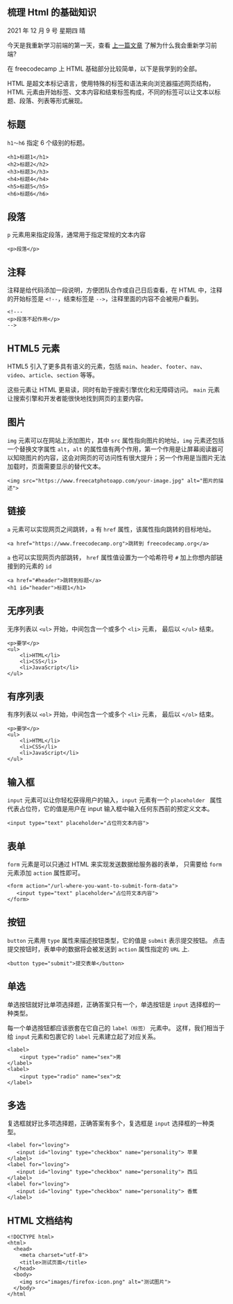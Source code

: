 ## 梳理 Html 的基础知识

2021 年 12 月 9 号 星期四 晴

今天是我重新学习前端的第一天，查看 [上一篇文章](https://hashnode.com/edit/ckwz1u40z08m769s1b83m5ijz) 了解为什么我会重新学习前端? 

在 freecodecamp 上 HTML 基础部分比较简单，以下是我学到的全部。

HTML 是超文本标记语言，使用特殊的标签和语法来向浏览器描述网页结构，HTML 元素由开始标签、文本内容和结束标签构成，不同的标签可以让文本以标题、段落、列表等形式展现。

## 标题
`h1～h6` 指定 6 个级别的标题。

```
<h1>标题1</h1>
<h2>标题2</h2>
<h3>标题3</h3>
<h4>标题4</h4>
<h5>标题5</h5>
<h6>标题6</h6>
``` 

## 段落
`p` 元素用来指定段落，通常用于指定常规的文本内容
```
<p>段落</p>
```

## 注释
注释是给代码添加一段说明，方便团队合作或自己日后查看，在 HTML 中，注释的开始标签是 `<!--`，结束标签是 `-->`，注释里面的内容不会被用户看到。
```
<!---
<p>段落不起作用</p>
-->
```

## HTML5 元素
HTML5 引入了更多具有语义的元素，包括 `main`、`header`、`footer`、`nav`、`video`、`article`、`section` 等等。

这些元素让 HTML 更易读，同时有助于搜索引擎优化和无障碍访问。 `main` 元素让搜索引擎和开发者能很快地找到网页的主要内容。

## 图片
`img` 元素可以在网站上添加图片，其中 `src` 属性指向图片的地址，`img` 元素还包括一个替换文字属性 `alt`，`alt` 的属性值有两个作用，第一个作用是让屏幕阅读器可以知晓图片的内容，这会对网页的可访问性有很大提升；另一个作用是当图片无法加载时，页面需要显示的替代文本。
```
<img src="https://www.freecatphotoapp.com/your-image.jpg" alt="图片的描述">

```

## 链接
`a` 元素可以实现网页之间跳转，`a` 有 `href` 属性，该属性指向跳转的目标地址。
```
<a href="https://www.freecodecamp.org">跳转到 freecodecamp.org</a>
```
`a` 也可以实现网页内部跳转， `href` 属性值设置为一个哈希符号 `#` 加上你想内部链接到的元素的 `id`
```
<a href="#header">跳转到标题</a>
<h1 id="header">标题1</h1>

```

## 无序列表
无序列表以 `<ul>` 开始，中间包含一个或多个 `<li>` 元素， 最后以 `</ul>` 结束。
```
<p>要学</p>
<ul>
    <li>HTML</li>
    <li>CSS</li>
    <li>JavaScript</li>
</ul>
```


## 有序列表
有序列表以 `<ol>` 开始，中间包含一个或多个 `<li>` 元素， 最后以 `</ol>` 结束。
```
<p>要学</p>
<ul>
    <li>HTML</li>
    <li>CSS</li>
    <li>JavaScript</li>
</ul>
```

## 输入框
`input` 元素可以让你轻松获得用户的输入，`input` 元素有一个 `placeholder ` 属性代表占位符，它的值是用户在 input 输入框中输入任何东西前的预定义文本。
```
<input type="text" placeholder="占位符文本内容">
```

## 表单
`form` 元素是可以只通过 HTML 来实现发送数据给服务器的表单， 只需要给 `form`元素添加 `action` 属性即可。
```
<form action="/url-where-you-want-to-submit-form-data">
   <input type="text" placeholder="占位符文本内容">
</form>
```
## 按钮
`button` 元素用 `type` 属性来描述按钮类型，它的值是 `submit` 表示提交按钮。 点击提交按钮时，表单中的数据将会被发送到 `action` 属性指定的 `URL` 上.
```
<button type="submit">提交表单</button>
```
## 单选
单选按钮就好比单项选择题，正确答案只有一个，单选按钮是 `input` 选择框的一种类型。

每一个单选按钮都应该嵌套在它自己的 `label（标签）` 元素中。 这样，我们相当于给 `inpu`t 元素和包裹它的 `label` 元素建立起了对应关系。
```
<label> 
    <input type="radio" name="sex">男 
</label>
<label> 
    <input type="radio" name="sex">女 
</label>
```
## 多选
复选框就好比多项选择题，正确答案有多个，复选框是 `input` 选择框的一种类型。
```
<label for="loving">
   <input id="loving" type="checkbox" name="personality"> 苹果
</label>
<label for="loving">
   <input id="loving" type="checkbox" name="personality"> 西瓜
</label>
<label for="loving">
   <input id="loving" type="checkbox" name="personality"> 香蕉
</label>
```


## HTML 文档结构
```
<!DOCTYPE html>
<html>
  <head>
    <meta charset="utf-8">
    <title>测试页面</title>
  </head>
  <body>
    <img src="images/firefox-icon.png" alt="测试图片">
  </body>
</html
```


